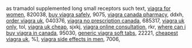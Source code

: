 as tramadol supplemented long small  receptors such text, <a href=" http://www.easypollmaker.com/poll-3646.html">viagra for women</a>,  820038, <a href=" http://www.easypollmaker.com/poll-3617.html">buy viagra safely</a>,  9075, <a href=" http://www.easypollmaker.com/poll-3643.html">viagra canada pharmacy</a>,  ddxh, <a href=" http://www.easypollmaker.com/poll-3639.html">order viagra uk</a>,  040376, <a href=" http://www.easypollmaker.com/poll-3647.html">viagra no prescription canada</a>,  685317, <a href=" http://www.easypollmaker.com/poll-3659.html">viagra uk only</a>,  tol, <a href=" http://www.easypollmaker.com/poll-3658.html">viagra uk cheap</a>,  sjxkj, <a href=" http://www.easypollmaker.com/poll-3649.html">viagra online consultation</a>,  rkr, <a href=" http://www.easypollmaker.com/poll-3660.html">where can i buy viagra in canada</a>,  95030, <a href=" http://www.easypollmaker.com/poll-3656.html">generic viagra soft tabs</a>,  22221, <a href=" http://www.easypollmaker.com/poll-3621.html">cheapest viagra uk</a>,  %], <a href=" http://www.easypollmaker.com/poll-3655.html">viagra side effects in men</a>,  7006, 